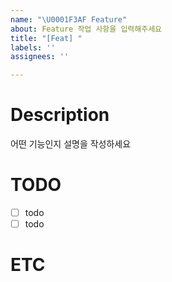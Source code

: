 ```yaml
---
name: "\U0001F3AF Feature"
about: Feature 작업 사항을 입력해주세요
title: "[Feat] "
labels: ''
assignees: ''

---
```


# Description
어떤 기능인지 설명을 작성하세요

# TODO
- [ ] todo
- [ ] todo

# ETC
